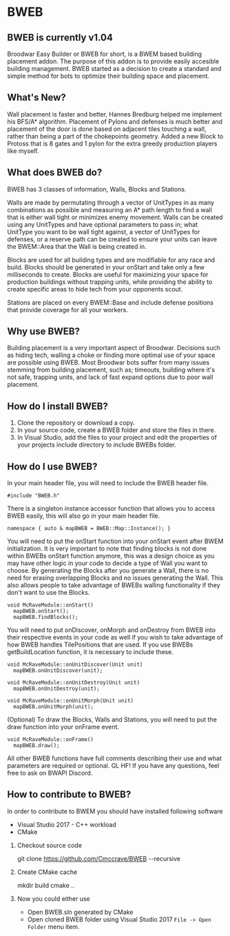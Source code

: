 # BWEB
## BWEB is currently v1.04
Broodwar Easy Builder or BWEB for short, is a BWEM based building placement addon. The purpose of this addon is to provide easily accesible building management. BWEB started as a decision to create a standard and simple method for bots to optimize their building space and placement.

## What's New?
Wall placement is faster and better, Hannes Bredburg helped me implement his BFS/A* algorithm. Placement of Pylons and defenses is much better and placement of the door is done based on adjacent tiles touching a wall, rather than being a part of the chokepoints geometry. Added a new Block to Protoss that is 8 gates and 1 pylon for the extra greedy production players like myself.

## What does BWEB do?
BWEB has 3 classes of information, Walls, Blocks and Stations.

Walls are made by permutating through a vector of UnitTypes in as many combinations as possible and measuring an A* path length to find a wall that is either wall tight or minimizes enemy movement. Walls can be created using any UnitTypes and have optional parameters to pass in; what UnitType you want to be wall tight against, a vector of UnitTypes for defenses, or a reserve path can be created to ensure your units can leave the BWEM::Area that the Wall is being created in.

Blocks are used for all building types and are modifiable for any race and build. Blocks should be generated in your onStart and take only a few milliseconds to create. Blocks are useful for maximizing your space for production buildings without trapping units, while providing the ability to create specific areas to hide tech from your opponents scout.

Stations are placed on every BWEM::Base and include defense positions that provide coverage for all your workers.

## Why use BWEB?
Building placement is a very important aspect of Broodwar. Decisions such as hiding tech, walling a choke or finding more optimal use of your space are possible using BWEB. Most Broodwar bots suffer from many issues stemming from building placement, such as; timeouts, building where it's not safe, trapping units, and lack of fast expand options due to poor wall placement.

## How do I install BWEB?
1) Clone the repository or download a copy.
2) In your source code, create a BWEB folder and store the files in there.
3) In Visual Studio, add the files to your project and edit the properties of your projects include directory to include BWEBs folder.

## How do I use BWEB?

In your main header file, you will need to include the BWEB header file.

```
#include "BWEB.h"
```

There is a singleton instance accessor function that allows you to access BWEB easily, this will also go in your main header file.

```
namespace { auto & mapBWEB = BWEB::Map::Instance(); }

```

You will need to put the onStart function into your onStart event after BWEM initialization. It is very important to note that finding blocks is not done within BWEBs onStart function anymore, this was a design choice as you may have other logic in your code to decide a type of Wall you want to choose. By generating the Blocks after you generate a Wall, there is no need for erasing overlapping Blocks and no issues generating the Wall. This also allows people to take advantage of BWEBs walling functionality if they don't want to use the Blocks.

``` 
void McRaveModule::onStart()
  mapBWEB.onStart();
  mapBWEB.findBlocks();
```
You will need to put onDiscover, onMorph and onDestroy from BWEB into their respective events in your code as well if you wish to take advantage of how BWEB handles TilePositions that are used. If you use BWEBs getBuildLocation function, it is necessary to include these.

``` 
void McRaveModule::onUnitDiscover(Unit unit)
  mapBWEB.onUnitDiscover(unit);

void McRaveModule::onUnitDestroy(Unit unit)
  mapBWEB.onUnitDestroy(unit);

void McRaveModule::onUnitMorph(Unit unit)
  mapBWEB.onUnitMorph(unit);

```

(Optional) To draw the Blocks, Walls and Stations, you will need to put the draw function into your onFrame event.

```
void McRaveModule::onFrame()
  mapBWEB.draw();
```

All other BWEB functions have full comments describing their use and what parameters are required or optional. GL HF!
If you have any questions, feel free to ask on BWAPI Discord.

## How to contribute to BWEB?

In order to contribute to BWEM you should have installed following software 
- Visual Studio 2017 - C++ workload
- CMake

1. Checkout source code

    git clone https://github.com/Cmccrave/BWEB --recursive

2. Create CMake cache

    mkdir build
    cmake ..

3. Now you could either use 
    - Open BWEB.sln generated by CMake
    - Open cloned BWEB folder using Visual Studio 2017 `File -> Open Folder` menu item.


